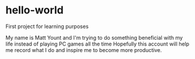 # hello-world
First project for learning purposes

My name is Matt Yount and I'm trying to do something beneficial with my life instead of playing PC games all the time
Hopefully this account will help me record what I do and inspire me to become more productive. 

